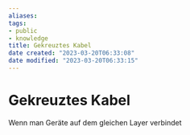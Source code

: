 ```yaml
---
aliases: 
tags: 
- public
- knowledge
title: Gekreuztes Kabel
date created: "2023-03-20T06:33:08"
date modified: "2023-03-20T06:33:15"
---
```


# Gekreuztes Kabel

Wenn man Geräte auf dem gleichen Layer verbindet